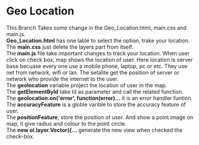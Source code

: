 # Geo Location
This Branch Takes some change in the Geo_Location.html, main.css and main.js.
<br><b>Geo_Location.html</b> has one lable to select the option, trake your location.<br>
The <b>main.css</b> just delete the layers part from itself.<br>
The<b> main.js</b> file take important changes to track your location. When user click on check box, map shows the location of user. Here location is server base becuase every one use a mobile phone, laptop, pc or etc. They use net from network, wifi or lan. The setalite get the position of server or network who provide the internet to the user.<br>
The <b>geolocation</b> variable project the location of user in the map.<br>
The <b>getElementById</b> take Id as parameter and call the related function.<br>
The <b>geolocation.on('error', function(error)...</b> it is an error handler funtion.<br>
The<b> accuracyFeature</b> is a globle varible to store the accuracy feature of user.<br>
The<b> positionFeature</b>, store the position of user. And show a point image on map, it give radius and colour to the point circle.<br>
The <b>new ol.layer.Vector({...</b> generate the new view when checked the check-box.
